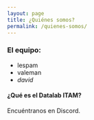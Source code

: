 ```yaml
---
layout: page
title: ¿Quiénes somos?
permalink: /quienes-somos/
---
```

### El equipo:
- lespam
- valeman
- *david*



#### ¿Qué es el Datalab ITAM?
Encuéntranos en Discord.
